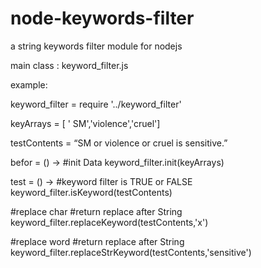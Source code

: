 node-keywords-filter
====================

a string keywords filter module for nodejs


main class : keyword_filter.js


example:

keyword_filter = require '../keyword_filter'

keyArrays = [
          ' SM','violence','cruel']

testContents = “SM or violence or cruel is sensitive.”

befor = () ->
  #init Data
  keyword_filter.init(keyArrays)

test = () ->
  #keyword filter is TRUE or FALSE
  keyword_filter.isKeyword(testContents)

  #replace char
  #return replace after String
  keyword_filter.replaceKeyword(testContents,'x')

  #replace word
  #return replace after String
  keyword_filter.replaceStrKeyword(testContents,'sensitive')



